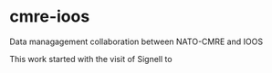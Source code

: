 cmre-ioos
=========

Data managagement collaboration between NATO-CMRE and IOOS

This work started with the visit of Signell to 

